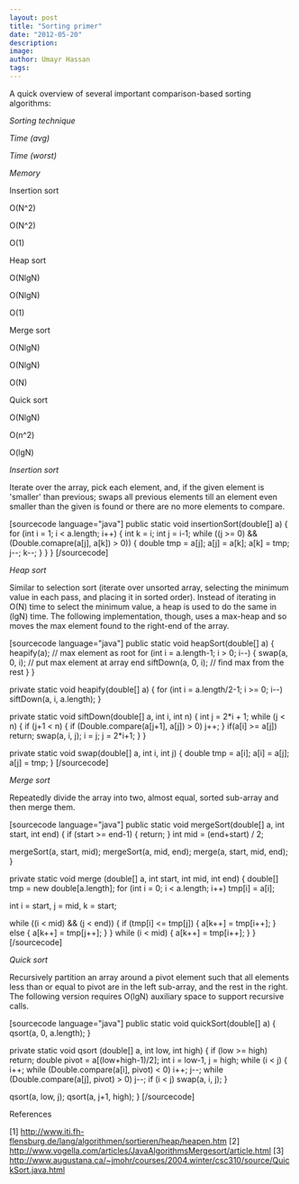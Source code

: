 ```yaml
---
layout: post
title: "Sorting primer"
date: "2012-05-20"
description:
image: 
author: Umayr Hassan
tags:
---
```


A quick overview of several important comparison-based sorting algorithms:

_Sorting technique_

_Time (avg)_

_Time (worst)_

_Memory_

Insertion sort

O(N^2)

O(N^2)

O(1)

Heap sort

O(NlgN)

O(NlgN)

O(1)

Merge sort

O(NlgN)

O(NlgN)

O(N)

Quick sort

O(NlgN)

O(n^2)

O(lgN)

_Insertion sort_

Iterate over the array, pick each element, and, if the given element is 'smaller' than previous; swaps all previous elements till an element even smaller than the given is found or there are no more elements to compare.

\[sourcecode language="java"\] public static void insertionSort(double\[\] a) { for (int i = 1; i < a.length; i++) { int k = i; int j = i-1; while ((j >= 0) && (Double.comapre(a\[j\], a\[k\]) > 0)) { double tmp = a\[j\]; a\[j\] = a\[k\]; a\[k\] = tmp; j--; k--; } } } \[/sourcecode\]

_Heap sort_

Similar to selection sort (iterate over unsorted array, selecting the minimum value in each pass, and placing it in sorted order). Instead of iterating in O(N) time to select the minimum value, a heap is used to do the same in (lgN) time. The following implementation, though, uses a max-heap and so moves the max element found to the right-end of the array.

\[sourcecode language="java"\] public static void heapSort(double\[\] a) { heapify(a); // max element as root for (int i = a.length-1; i > 0; i--) { swap(a, 0, i); // put max element at array end siftDown(a, 0, i); // find max from the rest } }

private static void heapify(double\[\] a) { for (int i = a.length/2-1; i >= 0; i--) siftDown(a, i, a.length); }

private static void siftDown(double\[\] a, int i, int n) { int j = 2\*i + 1; while (j < n) { if (j+1 < n) { if (Double.compare(a\[j+1\], a\[j\]) > 0) j++; } if(a\[i\] >= a\[j\]) return; swap(a, i, j); i = j; j = 2\*i+1; } }

private static void swap(double\[\] a, int i, int j) { double tmp = a\[i\]; a\[i\] = a\[j\]; a\[j\] = tmp; } \[/sourcecode\]

_Merge sort_

Repeatedly divide the array into two, almost equal, sorted sub-array and then merge them.

\[sourcecode language="java"\] public static void mergeSort(double\[\] a, int start, int end) { if (start >= end-1) { return; } int mid = (end+start) / 2;

mergeSort(a, start, mid); mergeSort(a, mid, end); merge(a, start, mid, end); }

private static void merge (double\[\] a, int start, int mid, int end) { double\[\] tmp = new double\[a.length\]; for (int i = 0; i < a.length; i++) tmp\[i\] = a\[i\];

int i = start, j = mid, k = start;

while ((i < mid) && (j < end)) { if (tmp\[i\] <= tmp\[j\]) { a\[k++\] = tmp\[i++\]; } else { a\[k++\] = tmp\[j++\]; } } while (i < mid) { a\[k++\] = tmp\[i++\]; } } \[/sourcecode\]

_Quick sort_

Recursively partition an array around a pivot element such that all elements less than or equal to pivot are in the left sub-array, and the rest in the right. The following version requires O(lgN) auxiliary space to support recursive calls.

\[sourcecode language="java"\] public static void quickSort(double\[\] a) { qsort(a, 0, a.length); }

private static void qsort (double\[\] a, int low, int high) { if (low >= high) return; double pivot = a\[(low+high-1)/2\]; int i = low-1, j = high; while (i < j) { i++; while (Double.compare(a\[i\], pivot) < 0) i++; j--; while (Double.compare(a\[j\], pivot) > 0) j--; if (i < j) swap(a, i, j); }

qsort(a, low, j); qsort(a, j+1, high); } \[/sourcecode\]

References

\[1\] http://www.iti.fh-flensburg.de/lang/algorithmen/sortieren/heap/heapen.htm \[2\] http://www.vogella.com/articles/JavaAlgorithmsMergesort/article.html \[3\] http://www.augustana.ca/~jmohr/courses/2004.winter/csc310/source/QuickSort.java.html
